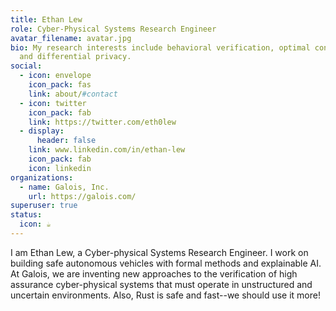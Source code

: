 ```yaml
---
title: Ethan Lew
role: Cyber-Physical Systems Research Engineer
avatar_filename: avatar.jpg
bio: My research interests include behavioral verification, optimal controls,
  and differential privacy.
social:
  - icon: envelope
    icon_pack: fas
    link: about/#contact
  - icon: twitter
    icon_pack: fab
    link: https://twitter.com/eth0lew
  - display:
      header: false
    link: www.linkedin.com/in/ethan-lew
    icon_pack: fab
    icon: linkedin
organizations:
  - name: Galois, Inc.
    url: https://galois.com/
superuser: true
status:
  icon: ☕️
---
```

I am Ethan Lew, a Cyber-physical Systems Research Engineer. I work on building safe autonomous vehicles with formal methods and explainable AI. At Galois, we are inventing new approaches to the verification of high assurance cyber-physical systems that must operate in unstructured and uncertain environments. Also, Rust is safe and fast--we should use it more!